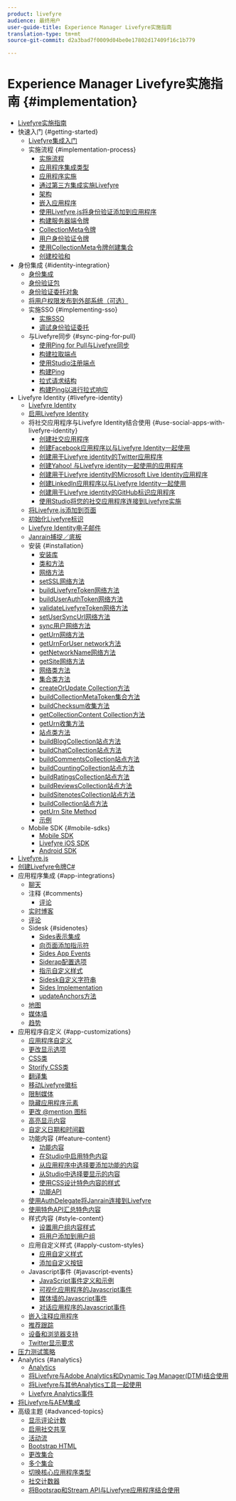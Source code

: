 ```yaml
---
product: livefyre
audience: 最终用户
user-guide-title: Experience Manager Livefyre实施指南
translation-type: tm+mt
source-git-commit: d2a3bad7f0009d04be0e17802d17409f16c1b779

---
```



# Experience Manager Livefyre实施指南 {#implementation}

+ [Livefyre实施指南](home.md)
+ 快速入门 {#getting-started}
   + [Livefyre集成入门](c-getting-started/c-getting-started.md)
   + 实施流程 {#implementation-process}
      + [实施流程](c-getting-started/c-implementation-process/c-implementation-process.md)
      + [应用程序集成类型](c-getting-started/c-implementation-process/c-app-integration-types.md)
      + [应用程序实施](c-getting-started/designer-app-implementation.md)
      + [通过第三方集成实施Livefyre](c-app-integrations/implement-livefyre-3rd-party.md)
      + [架构](c-getting-started/c-implementation-process/c-architecture.md)
      + [嵌入应用程序](c-getting-started/c-implementation-process/c-using-livefyre.js-to-create-customize-and-use-apps-on-your-site.md)
      + [使用Livefyre.js将身份验证添加到应用程序](c-getting-started/c-implementation-process/c-add-authetication-to-an-app-using-livefyre.js.md)
      + [构建服务器端令牌](c-getting-started/c-implementation-process/c-build-server-side-tokens.md)
      + [CollectionMeta令牌](c-getting-started/c-implementation-process/c-collectionmeta-tokent.md)
      + [用户身份验证令牌](c-getting-started/c-implementation-process/c-user-auth-token.md)
      + [使用CollectionMeta令牌创建集合](t-create-a-collectionmeta-token.md)
      + [创建校验和](c-creating-a-checksum.md)
+ 身份集成 {#identity-integration}
   + [身份集成](t-about-identity-integration/t-about-identity-integration.md)
   + [身份验证包](t-about-identity-integration/c-authorization-package.md)
   + [身份验证委托对象](t-about-identity-integration/c-building-an-auth-delegate.md)
   + [将用户权限发布到外部系统（可选）](t-about-identity-integration/c-posting-user-permissions-to-external-systems.md)
   + 实施SSO {#implementing-sso}
      + [实施SSO](t-about-identity-integration/c-implementing-sso/c-implementing-sso.md)
      + [调试身份验证委托](t-about-identity-integration/c-implementing-sso/c-debugging-auth.md)
   + 与Livefyre同步 {#sync-ping-for-pull}
      + [使用Ping for Pull与Livefyre同步](t-about-identity-integration/t-sync-with-livefyre-using-ping-for-pull/t-sync-with-livefyre-using-ping-for-pull.md)
      + [构建拉取端点](t-about-identity-integration/t-sync-with-livefyre-using-ping-for-pull/t-build-the-pull-endpoint.md)
      + [使用Studio注册端点](t-about-identity-integration/t-sync-with-livefyre-using-ping-for-pull/c-register-the-endpoint-with-studio.md)
      + [构建Ping](t-about-identity-integration/t-sync-with-livefyre-using-ping-for-pull/t-build-the-ping.md)
      + [拉式请求结构](t-about-identity-integration/t-sync-with-livefyre-using-ping-for-pull/t-pull-request-structure.md)
      + [构建Ping以进行拉式响应](t-about-identity-integration/t-sync-with-livefyre-using-ping-for-pull/c-build-the-ping-for-pull-response.md)
+ Livefyre Identity {#livefyre-identity}
   + [Livefyre Identity](c-livefyre-identity-comp/c-livefyre-identity-comp.md)
   + [启用Livefyre Identity](c-livefyre-identity-comp/t-enable-livefyre-identity.md)
   + 将社交应用程序与Livefyre Identity结合使用 {#use-social-apps-with-livefyre-identity}
      + [创建社交应用程序](c-livefyre-identity-comp/t-create-your-social-apps.md)
      + [创建Facebook应用程序以与Livefyre Identity一起使用](c-livefyre-identity-comp/t-create-a-facebook-app-for-use-with-livefyre-identity.md)
      + [创建用于Livefyre identity的Twitter应用程序](c-livefyre-identity-comp/t-create-a-twitter-app-for-use-with-livefyre-identity.md)
      + [创建Yahoo! 与Livefyre identity一起使用的应用程序](c-livefyre-identity-comp/t-create-a-yahoo-app-for-use-with-livefyre-identity.md)
      + [创建用于Livefyre identity的Microsoft Live Identity应用程序](c-livefyre-identity-comp/t-create-a-microsoft-live-id-app-for-use-with-livefyre-identity.md)
      + [创建LinkedIn应用程序以与Livefyre Identity一起使用](c-livefyre-identity-comp/t-create-a-linkedin-app-for-use-with-livefyre-identity.md)
      + [创建用于Livefyre identity的GitHub标识应用程序](c-livefyre-identity-comp/c-create-a-github-identity.md)
      + [使用Studio将您的社交应用程序连接到Livefyre实施](c-livefyre-identity-comp/t-using-studio-to-connect-your-social-apps-to-your-livefyre-implementation.md)
   + [将Livefyre.js添加到页面](c-livefyre-identity-comp/t-add-livefyre.js-to-the-page.md)
   + [初始化Livefyre标识](c-livefyre-identity-comp/t-initialize-livefyre-identity.md)
   + [Livefyre Identity电子邮件](c-livefyre-identity-comp/c-emails-for-livefyre-identity.md)
   + [Janrain捕捉／底板](c-livefyre-identity-comp/c-janrain-capture-backplane-comp.md)
   + 安装 {#installation}
      + [安装库](c-installing-libraries/c-installing-libraries.md)
      + [类和方法](c-installing-libraries/c-methods-livefyre.md)
      + [网络方法](c-installing-libraries/c-network-methods.md)
      + [setSSL网络方法](c-installing-libraries/r-setssl-method.md)
      + [buildLivefyreToken网络方法](c-installing-libraries/r-buildlivefyretoken-method.md)
      + [buildUserAuthToken网络方法](c-installing-libraries/r-builduserauthtoken-method.md)
      + [validateLivefyreToken网络方法](c-installing-libraries/c-validatelivefyretoken-network-method.md)
      + [setUserSyncUrl网络方法](c-installing-libraries/r-setusersyncurl-method.md)
      + [sync用户网络方法](c-installing-libraries/r-syncuser-method.md)
      + [getUrn网络方法](c-installing-libraries/r-geturn-method.md)
      + [getUrnForUser network方法](c-installing-libraries/r-geturnforuser-method.md)
      + [getNetworkName网络方法](c-installing-libraries/r-getnetworkname-method.md)
      + [getSite网络方法](c-installing-libraries/r-getsite-method.md)
      + [网络类方法](c-installing-libraries/c-network-class-methods.md)
      + [集合类方法](c-installing-libraries/c-collection-methods.md)
      + [createOrUpdate Collection方法](c-installing-libraries/r-createorupdate-collection-method.md)
      + [buildCollectionMetaToken集合方法](c-installing-libraries/r-buildcollectionmetatoken-collection-method.md)
      + [buildChecksum收集方法](c-installing-libraries/r-buildchecksum-collection-method.md)
      + [getCollectionContent Collection方法](c-installing-libraries/t-getcollectioncontent-collection-method.md)
      + [getUrn收集方法](c-installing-libraries/r-geturn-collection-method.md)
      + [站点类方法](c-installing-libraries/c-site-methods.md)
      + [buildBlogCollection站点方法](c-installing-libraries/r-buildblogcollection-site-method.md)
      + [buildChatCollection站点方法](c-installing-libraries/r-buildchatcollection-site-method.md)
      + [buildCommentsCollection站点方法](c-installing-libraries/r-buildcommentscollection-site-method.md)
      + [buildCountingCollection站点方法](c-installing-libraries/r-buildcountingcollection-site-method.md)
      + [buildRatingsCollection站点方法](c-installing-libraries/r-buildratingscollection-site-method.md)
      + [buildReviewsCollection站点方法](c-installing-libraries/r-buildreviewscollection-site-method.md)
      + [buildSitenotesCollection站点方法](c-installing-libraries/r-buildsitenotescollection-site-method.md)
      + [buildCollection站点方法](c-installing-libraries/r-buildcollection-site-method.md)
      + [getUrn Site Method](c-installing-libraries/r-geturn-site-method.md)
      + [示例](c-installing-libraries/c-libraries-examples.md)
   + Mobile SDK {#mobile-sdks}
      + [Mobile SDK](c-mobile-sdks/c-mobile-sdks.md)
      + [Livefyre iOS SDK](c-mobile-sdks/c-livefyre-ios-sdk.md)
      + [Android SDK](c-mobile-sdks/c-android-sdk.md)
+ [Livefyre.js](c-livefyre.js.md)
+ [创建Livefyre令牌C#](c-creating-livefyre-tokens-c-.md)
+ 应用程序集成 {#app-integrations}
   + [聊天](c-app-integrations/c-app-integratios-chat.md)
   + 注释 {#comments}
      + [评论](c-app-integrations/c-comments-integration/c-comments-integration.md)
   + [实时博客](c-app-integrations/c-live-blog-integration.md)
   + [评论](c-app-integrations/c-reviews-integration.md)
   + Sidesk {#sidenotes}
      + [Sides表示集成](c-app-integrations/c-sidenotes-integration/r-sidenotes-integration.md)
      + [向页面添加指示符](c-app-integrations/c-sidenotes-integration/r-adding-sidenotes-to-a-page.md)
      + [Sides App Events](c-app-integrations/c-sidenotes-integration/r-app-events.md)
      + [Siderap配置选项](c-app-integrations/c-sidenotes-integration/r-configuration-options.md)
      + [指示自定义样式](c-app-integrations/c-sidenotes-integration/r-custom-styles.md)
      + [Sidesk自定义字符串](c-app-integrations/c-sidenotes-integration/r-custom-strings.md)
      + [Sides Implementation](c-app-integrations/c-sidenotes-integration/r-sidenotes-implementation.md)
      + [updateAnchors方法](c-app-integrations/c-sidenotes-integration/update-anchors-method.md)
   + [地图](c-app-integrations/c-map-integration.md)
   + [媒体墙](c-app-integrations/c-media-wall-integration.md)
   + [趋势](c-app-integrations/c-trending-integration.md)
+ 应用程序自定义 {#app-customizations}
   + [应用程序自定义](c-app-customizations/c-app-customizations.md)
   + [更改显示选项](c-app-customizations/c-change-display-options.md)
   + [CSS类](c-app-customizations/c-css-classes.md)
   + [Storify CSS类](c-app-customizations/c-storify-css-classes.md)
   + [翻译集](c-app-customizations/c-translation-sets.md)
   + [移动Livefyre徽标](c-app-customizations/c-move-the-livefyre-logo.md)
   + [限制媒体](c-app-customizations/c-restrict-media.md)
   + [隐藏应用程序元素](c-app-customizations/c-hide-app-elements.md)
   + [更改 @mention 图标](c-app-customizations/c-change-mention-icon.md)
   + [高亮显示内容](c-app-customizations/c-highlight-content.md)
   + [自定义日期和时间戳](c-app-customizations/c-date-time-stamp.md)
   + 功能内容 {#feature-content}
      + [功能内容](c-app-customizations/t-feature-content.md)
      + [在Studio中启用特色内容](c-app-customizations/t-enable-featuring-content-in-studio.md)
      + [从应用程序中选择要添加功能的内容](c-app-customizations/t-select-content-to-feature.md)
      + [从Studio中选择要显示的内容](c-app-customizations/t-select-content-to-feature-from-studio.md)
      + [使用CSS设计特色内容的样式](c-app-customizations/c-use-css-to-style-featured-content.md)
      + [功能API](c-app-customizations/c-feature-apis.md)
   + [使用AuthDelegate将Janrain连接到Livefyre](c-app-customizations/c-connecting-janrain-to-livefyre-using-authdelegate.md)
   + [使用特色API汇总特色内容](c-app-customizations/c-aggregated-featured-content-using-the-featured-apis.md)
   + 样式内容 {#style-content}
      + [设置用户组内容样式](c-app-customizations/c-style-user-group-content.md)
      + [将用户添加到用户组](c-app-customizations/c-adding-users-to-groups.md)
   + 应用自定义样式 {#apply-custom-styles}
      + [应用自定义样式](c-app-customizations/c-applying-custom-styles-.md)
      + [添加自定义按钮](c-app-customizations/t-add-custom-buttons.md)
   + Javascript事件 {#javascript-events}
      + [JavaScript事件定义和示例](c-app-customizations/c-javascript-events.md)
      + [可视化应用程序的Javascript事件](c-app-customizations/c-javascript-events-for-visualization-apps.md)
      + [媒体墙的Javascript事件](c-app-customizations/c-javascript-events-media-wall.md)
      + [对话应用程序的Javascript事件](c-app-customizations/c-javascript-events-for-conversation-apps.md)
   + [嵌入注释应用程序](c-app-customizations/c-embed-a-comments-app.md)
   + [推荐跟踪](c-app-customizations/c-referral-tracking.md)
   + [设备和浏览器支持](c-app-customizations/c-device-and-browser-support.md)
   + [Twitter显示要求](c-app-customizations/c-twitter-display-requirements.md)
+ [压力测试策略](c-stress-test-policy.md)
+ Analytics {#analytics}
   + [Analytics](livefyre-analytics/livefyre-analytics.md)
   + [将Livefyre与Adobe Analytics和Dynamic Tag Manager(DTM)结合使用](livefyre-analytics/c-use-livefyre-with-adobe-analytics.md)
   + [将Livefyre与其他Analytics工具一起使用](livefyre-analytics/c-livefyre-analytics.md)
   + [Livefyre Analytics事件](livefyre-analytics/c-livefyre-analytics-events.md)
+ [将Livefyre与AEM集成](c-livefyre-aem-integration.md)
+ 高级主题 {#advanced-topics}
   + [显示评论计数](c-advanced-topics/t-display-comment-count.md)
   + [启用社交共享](c-advanced-topics/c-enabling-social-sharing.md)
   + [活动流](c-advanced-topics/c-activity-stream.md)
   + [Bootstrap HTML](c-advanced-topics/c-bootstrap-html.md)
   + [更改集合](c-advanced-topics/c-change-collection.md)
   + [多个集合](c-advanced-topics/c-multiple-collections.md)
   + [切换核心应用程序类型](c-advanced-topics/c-switch-core-app-types.md)
   + [社交计数器](c-advanced-topics/c-social-counter.md)
   + [将Bootsrap和Stream API与Livefyre应用程序结合使用](c-advanced-topics/bootstrap-stream-api.md)
